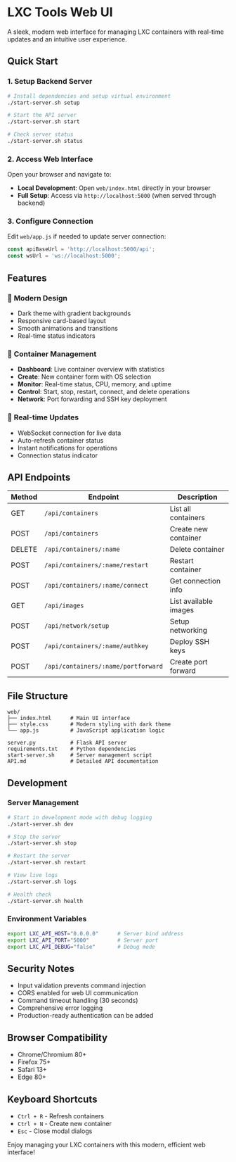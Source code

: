 # LXC Tools Web UI

A sleek, modern web interface for managing LXC containers with real-time updates and an intuitive user experience.

## Quick Start

### 1. Setup Backend Server
```bash
# Install dependencies and setup virtual environment
./start-server.sh setup

# Start the API server
./start-server.sh start

# Check server status
./start-server.sh status
```

### 2. Access Web Interface
Open your browser and navigate to:
- **Local Development**: Open `web/index.html` directly in your browser
- **Full Setup**: Access via `http://localhost:5000` (when served through backend)

### 3. Configure Connection
Edit `web/app.js` if needed to update server connection:
```javascript
const apiBaseUrl = 'http://localhost:5000/api';
const wsUrl = 'ws://localhost:5000';
```

## Features

### 🎨 **Modern Design**
- Dark theme with gradient backgrounds
- Responsive card-based layout
- Smooth animations and transitions
- Real-time status indicators

### 🚀 **Container Management**
- **Dashboard**: Live container overview with statistics
- **Create**: New container form with OS selection
- **Monitor**: Real-time status, CPU, memory, and uptime
- **Control**: Start, stop, restart, connect, and delete operations
- **Network**: Port forwarding and SSH key deployment

### 🔗 **Real-time Updates**
- WebSocket connection for live data
- Auto-refresh container status
- Instant notifications for operations
- Connection status indicator

## API Endpoints

| Method | Endpoint | Description |
|--------|----------|-------------|
| GET | `/api/containers` | List all containers |
| POST | `/api/containers` | Create new container |
| DELETE | `/api/containers/:name` | Delete container |
| POST | `/api/containers/:name/restart` | Restart container |
| POST | `/api/containers/:name/connect` | Get connection info |
| GET | `/api/images` | List available images |
| POST | `/api/network/setup` | Setup networking |
| POST | `/api/containers/:name/authkey` | Deploy SSH keys |
| POST | `/api/containers/:name/portforward` | Create port forward |

## File Structure

```
web/
├── index.html      # Main UI interface
├── style.css       # Modern styling with dark theme
└── app.js          # JavaScript application logic

server.py           # Flask API server
requirements.txt    # Python dependencies
start-server.sh     # Server management script
API.md              # Detailed API documentation
```

## Development

### Server Management
```bash
# Start in development mode with debug logging
./start-server.sh dev

# Stop the server
./start-server.sh stop

# Restart the server
./start-server.sh restart

# View live logs
./start-server.sh logs

# Health check
./start-server.sh health
```

### Environment Variables
```bash
export LXC_API_HOST="0.0.0.0"      # Server bind address
export LXC_API_PORT="5000"         # Server port
export LXC_API_DEBUG="false"       # Debug mode
```

## Security Notes

- Input validation prevents command injection
- CORS enabled for web UI communication
- Command timeout handling (30 seconds)
- Comprehensive error logging
- Production-ready authentication can be added

## Browser Compatibility

- Chrome/Chromium 80+
- Firefox 75+
- Safari 13+
- Edge 80+

## Keyboard Shortcuts

- `Ctrl + R` - Refresh containers
- `Ctrl + N` - Create new container
- `Esc` - Close modal dialogs

Enjoy managing your LXC containers with this modern, efficient web interface!